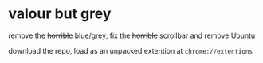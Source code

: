 # valour but grey
remove the ~~horrible~~ blue/grey, fix the ~~horrible~~ scrollbar and remove Ubuntu

download the repo, load as an unpacked extention at `chrome://extentions`